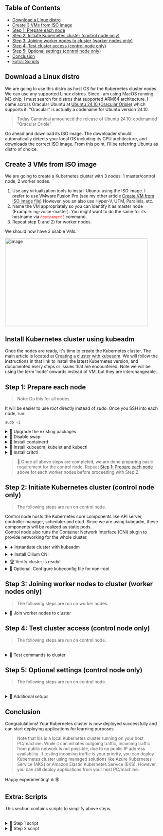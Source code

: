 ## Table of Contents

- [Download a Linux distro](#download-a-linux-distro)
- [Create 3 VMs from ISO image](#create-3-vms-from-iso-image)
- [Step 1: Prepare each node](#step-1-prepare-each-node)
- [Step 2: Initiate Kubernetes cluster (control node only)](#step-2-initiate-kubernetes-cluster-control-node-only)
- [Step 3: Joining worker nodes to cluster (worker nodes only)](#step-3-joining-worker-nodes-to-cluster-worker-nodes-only)
- [Step 4: Test cluster access (control node only)](#step-4-test-cluster-access-control-node-only)
- [Step 5: Optional settings (control node only)](#step-5-optional-settings-control-node-only)
- [Conclusion](#conclusion)
- [Extra: Scripts](#extra-scripts)

## Download a Linux distro 
We are going to use this distro as host OS for the Kubernetes cluster nodes. 
We can use any supported Linux distros. Since I am using MacOS running M3 chip, I must search for distros that supported ARM64 architecture. 
I came across Oracular Ubuntu at [Ubuntu 24.10 (Oracular Oriole)](https://cdimage.ubuntu.com/releases/oracular/release/) which supports it.
"Oracular" is actually a codename for Ubuntu version 24.10.

> Today Canonical announced the release of Ubuntu 24.10, codenamed “Oracular Oriole”

Go ahead and download its ISO image. The downloader should automatically detects your local OS including its CPU architecture, and downloads the correct ISO image. 
From this point, I'll be referring Ubuntu as distro of choice.

## Create 3 VMs from ISO image

We are going to create a Kubernetes cluster with 3 nodes: 1 master/control node, 2 worker nodes.

1. Use any virtualization tools to install Ubuntu using the ISO image.
   I prefer to use VMware Fusion Pro (see my other article [Create VM from ISO image file](https://github.com/faizyakob/my-linux-repo/blob/main/Create%20VM%20from%20ISO%20image%20file.md))
   However, you an also use Hyper-V, UTM, Parallels, etc.
2. Name the VM appropriately so you can identify it as master node (Example: ng-voice-master). You might want to do the same for its hostname via <code style="color : red">*hostnamectl*</code> command. 
3. Repeat step 1) and 2) for worker nodes.

We should now have 3 usable VMs.


<img width="468" height="288" alt="image" src="https://github.com/user-attachments/assets/f4923585-3198-4ea2-9cb8-f1d80034633e" />


## Install Kubernetes cluster using kubeadm
Once the nodes are ready, it's time to create the Kubernetes cluster. The main article is located at [Creating a cluster with kubeadm](https://kubernetes.io/docs/setup/production-environment/tools/kubeadm/create-cluster-kubeadm/). We will follow the instructions in that link to install the latest Kubernetes version, and documented every steps or issues that are encountered. 
Note we will be using the term 'node' onwards instead of VM, but they are interchangeable. 

## Step 1: Prepare each node

> Note: Do this for all nodes.

It will be easier to use *root* directly instead of *sudo*. Once you SSH into each node, run:

```
sudo -i
```

<details>
  <summary>🔧 Upgrade the existing packages</summary><br>

```
apt-get update && apt-get upgrade -y
```
</details>

<details>
  <summary>🚫 Disable swap</summary><br>

This step is **IMPORTANT**, otherwise the cluster instantiation will fail later. 
> The reason behind disabling swap is to avoid some Kubernetes contents being written to temporary filesystem (tmpfs).<br>

```
swapoff -a
sed -i '/\/swap\.img/ s/^/#/' /etc/fstab
```

Double check the last swap line is commented out successfully. If not, do so manually by editing the /etc/fstab file.
<img width="1700" height="288" alt="image" src="https://github.com/user-attachments/assets/037e5271-7b97-4a3d-89df-f6c32913636a" />
</details>

<details>
  <summary>🚀 Install containerd</summary><br>

Containerd is the default CRI for Kubernetes. As with all modern Linux distros, we need to configure it to use systemd as cgroup driver.<br>

1. Download containerd from Docker, and add it to local repository list: 

```
install -m 0755 -d /etc/apt/keyrings
curl -fsSL https://download.docker.com/linux/ubuntu/gpg -o /etc/apt/keyrings/docker.asc
chmod a+r /etc/apt/keyrings/docker.asc
echo \
  "deb [arch=$(dpkg --print-architecture) signed-by=/etc/apt/keyrings/docker.asc] https://download.docker.com/linux/ubuntu \
  $(. /etc/os-release && echo "$VERSION_CODENAME") stable" | \
  tee /etc/apt/sources.list.d/docker.list > /dev/null
```

2. Update packages and install containerd: 

```
apt-get update
apt-get install containerd.io -y
```

3. Configure containerd to use systemd as cgroup driver:

```
mkdir -p /etc/containerd
containerd config default | tee /etc/containerd/config.toml
sed -e 's/SystemdCgroup = false/SystemdCgroup = true/g' -i /etc/containerd/config.toml
systemctl restart containerd
systemctl enable containerd
```

4. Configure containerd to load _overlay_ and _br_netfilter_ modules:

```
cat <<EOF | tee /etc/modules-load.d/containerd.conf
overlay
br_netfilter
EOF
```

5. Enable kernel parameters to allow traffic forwarding:

```
cat << EOF | tee /etc/sysctl.d/kubernetes.conf
net.bridge.bridge-nf-call-ip6tables = 1
net.bridge.bridge-nf-call-iptables = 1
net.ipv4.ip_forward = 1
EOF
```

6. Load the configured modules to make them effective:

```
modprobe overlay
modprobe br_netfilter
sysctl --system
```

7. Verify containerd is running:
   > If everything is done correctly, containerd should be running at this point. If not, recheck previous steps that could have been missed.

```
systemctl status containerd
```
<img width="1858" height="494" alt="image" src="https://github.com/user-attachments/assets/bf05bd99-ef5a-4746-9eb6-5a89656822ac" /><br>
</details>

<details>
  <summary>🚀 Install kubeadm, kubelet and kubectl</summary><br>

All three components are necessary for Kubernetes custer to run. <br>

✅ kubeadm : Main tool for bootstrapping the cluster <br>
✅ kubelet : Critical component that runs on every node, tasked with running containers and pods. <br>
✅ kubectl : CLI to interact with Kubernetes cluster. It talks directly to API server. <br>

1. Add Kubernetes directory to the local repository list.
   > At the time of writing, latest Kubernetes version is v1.33.2, so we will use that.
   > Check [Release History](https://kubernetes.io/releases/) to verify the latest version.


```
curl -fsSL https://pkgs.k8s.io/core:/stable:/v1.33/deb/Release.key | gpg --dearmor -o /etc/apt/keyrings/kubernetes-apt-keyring.gpg
echo 'deb [signed-by=/etc/apt/keyrings/kubernetes-apt-keyring.gpg] https://pkgs.k8s.io/core:/stable:/v1.33/deb/ /' | tee /etc/apt/sources.list.d/kubernetes.list
```

2. Update the node, install the packages and lock the version of each component.
   > Locking the version is necessary to prevent automatic upgrades.
   > If not sure of the supported version, use <code style="color : red">*apt-cache madison*</code> command to verify.

```
apt-get update
apt-get install -y kubelet=1.33.2-1.1 kubeadm=1.33.2-1.1 kubectl=1.33.2-1.1
apt-mark hold kubelet kubeadm kubectl
```

3. Enable the kubelet.
   > Once kubelet is enabled, it will be looping in "activating" mode. This is expected, until we run <code style="color : red">*kubeadm --init*</code> command later. 

```
systemctl enable --now kubelet
```
<img width="3170" height="432" alt="image" src="https://github.com/user-attachments/assets/5cbba5fc-5b42-4962-8824-5ce4d03fdb3f" /><br>
</details>
   
<details>
  <summary>🚀 Install critctl</summary><br>

<br>
Like kubectl, crictl is the CRI tool that kubelet uses to talk to container runtimes (containerd).

> Check the latest crictl version on [CRICTL releases](https://github.com/kubernetes-sigs/cri-tools/releases).

```
export CRICTL_VERSION="v1.33.0"
export CRICTL_ARCH=$(dpkg --print-architecture)
wget https://github.com/kubernetes-sigs/cri-tools/releases/download/$CRICTL_VERSION/crictl-$CRICTL_VERSION-linux-$CRICTL_ARCH.tar.gz
wget https://github.com/kubernetes-sigs/cri-tools/releases/download/$CRICTL_VERSION/crictl-$CRICTL_VERSION-linux-$CRICTL_ARCH.tar.gz
rm -f crictl-$CRICTL_VERSION-linux-$CRICTL_ARCH.tar.gz
```

Verify critctl is installed.<br>
It should show the critctl version. Ignore the warning message ⚠️ . 

```
crictl version
```
<br>
<img width="3126" height="358" alt="image" src="https://github.com/user-attachments/assets/d71c5b76-6815-401c-9ff8-833519efd1c4" />
<br>

</details>

>📌  Once all above steps are completed, we are done preparing basic requirement for the control node. Repeat [Step 1: Prepare each node](#step-1-prepare-each-node) above for each worker nodes before proceeding with Step 2.


## Step 2: Initiate Kubernetes cluster (control node only)
> The following steps are run on control node.

Control node hosts the Kubernetes core components like API server, controller manager, scheduler and etcd. Since we are using kubeadm, these components will be realized as static pods.<br>
Control node also runs the Container Network Interface (CNI) plugin to provide networking for the whole cluster.<br>

<details>
  <summary>✈️ Instantiate cluster with kubeadm</summary><br>

We instantiate the cluster by using kubeadm. It will install the Kubernetes core components and generate necessary configuration files.

```
kubeadm init --kubernetes-version 1.33.2 --pod-network-cidr 192.168.0.0/16 --v=5
```
> Note: We also provide the _--pod-network-cidr_ option to let kubeadm knows the pod CIDR we want to use. 

It will take a couple of minutes for the control plane to initiate. Instantiation logs will be output to the screen during the process.
<br>
<br>
<img width="1680" height="524" alt="image" src="https://github.com/user-attachments/assets/327f9ece-e72d-4583-9104-707bea739cad" />

There are few additional suggestions in the finished output related to the config file, which is recommended to be run. 

```
export KUBECONFIG=/etc/kubernetes/admin.conf
```

</details>

<details>
  <summary>✈️ Install Cilium CNI</summary><br>

We still need a CNI plugin for cluster networking.<br>
We will be using [Cilium](https://cilium.io/) as I found it the most straighforward in terms of installation.<br>

1. Download CNI binary, verify the sum and move it to correct location. <br>

```
export CILIUM_VERSION=$(curl -s https://raw.githubusercontent.com/cilium/cilium-cli/main/stable.txt)
export CILIUM_ARCH=$(dpkg --print-architecture)
# Download the Cilium CLI binary and its sha256sum
curl -L --fail --remote-name-all https://github.com/cilium/cilium-cli/releases/download/$CILIUM_VERSION/cilium-linux-$CILIUM_ARCH.tar.gz{,.sha256sum}

# Verify sha256sum
sha256sum --check cilium-linux-$CILIUM_ARCH.tar.gz.sha256sum

# Move binary to correct location and remove tarball
tar xzvf cilium-linux-$CILIUM_ARCH.tar.gz -C /usr/local/bin 
rm cilium-linux-$CILIUM_ARCH.tar.gz{,.sha256sum}
```
<br>
2. Verify Cilium CNI is installed.

<br>

```
cilium version --client
```

<img width="1158" height="164" alt="image" src="https://github.com/user-attachments/assets/8212ed11-ae75-4066-99ef-962ad1159091" /><br>
<br>

3. Install Cilium network plugin, and wait for the CNI plugin to be installed.

<br>

```
cilium install
```

<br>
<img width="956" height="174" alt="image" src="https://github.com/user-attachments/assets/02c59a28-f6d6-4f5d-b4e2-64aecfce9c24" />
<br>

```
cilium status --wait
```

<br>

After few minutes, Cilium should successfully installed and running. Verify everything is OK✅ from the output. <br>

<img width="1734" height="798" alt="image" src="https://github.com/user-attachments/assets/ba94c8ed-9c9a-4464-83f3-cbc5c38fa092" />



</details>

<details>
  <summary>🏆 Verify cluster is ready!</summary><br>
<br>

Once CNI is installed, the Kubernetes cluster should be ready, albeit only consisting a control plane for now.<br>

```
kubetl get nodes
```
<br>

<img width="1178" height="148" alt="image" src="https://github.com/user-attachments/assets/d9cada56-336f-46a0-831d-dac127cfd92d" /><br>

<br>

We now should run <code style="color : red">*kubeadm token*</code> command to generate token for worker nodes to join our cluster.
<br>

```
kubeadm token create --print-join-command
```
<br>

Keep note of the output that is generated, as we will use it for next step.
<br>
<img width="3168" height="130" alt="image" src="https://github.com/user-attachments/assets/e6e2cf0f-bfde-4a59-bd60-431e8c59f0ea" />


<br>

Proceed with [Step 3: Joining worker nodes to cluster (worker nodes only)](#step-3-joining-worker-nodes-to-cluster-worker-nodes-only).

<br>


</details>

<details>
  <summary>🍤 Optional: Configure kubeconfig file for non-root</summary><br>
<br>

If you did not run the recommended config file configuration during the kubeadm instantiation previously, now would be the good time to run it. Switch to regular or non-root user and run the following:<br>

```
mkdir -p $HOME/.kube
sudo cp -i /etc/kubernetes/admin.conf $HOME/.kube/config
sudo chown $(id -u):$(id -g) $HOME/.kube/config
```

<br>

> The above configures kubeconfig file if you are planning to run the <code style="color : red">*kubectl*</code> commands using non-root user.
> Using non-root user is preferable compares to root user, which has maximum privileges. 

</details>

## Step 3: Joining worker nodes to cluster (worker nodes only)
> The following steps are run on worker nodes.

<details>
  <summary>🎯 Join worker nodes to cluster</summary><br>
<br>

1. SSH into each worker node as root.
2. Use the output of <code style="color : red">*kubeadm token*</code> command generated at the end of [Step 2: Initiate Kubernetes cluster (control node only)](#step-2-initiate-kubernetes-cluster-control-node-only), and run it on each worker node.
   <br>
   
   ```
   kubeadm join 172.16.121.176:6443 --token tdt1au.wcnly2j31r6rsg75 --discovery-token-ca-cert-hash sha256:<hashed value....>
   ```
   <br>
   The worker nodes successfully joined the cluster if you managed to get the output "_This node has joined the cluster_".   
   
   <br>
   <img width="1202" height="329" alt="image" src="https://github.com/user-attachments/assets/71959d9f-d1c8-4a2b-b200-11740937f265" />
   <br>
   <br>
   <img width="1204" height="327" alt="image" src="https://github.com/user-attachments/assets/dae10477-355f-4e00-8b11-e710d4573747" />
   <br>
<br>

3. Proceed to [Step 4: Test cluster access (control node only)](#step-4-test-cluster-access-control-node-only).
   
</details>

## Step 4: Test cluster access (control node only)
> The following steps are run on control node.

<br>
<details>
  <summary>🎯 Test commands to cluster </summary><br>
<br>

Back on control node, run <code style="color : red">*kubectl get nodes*</code> command as root.<br>
You should now see all 3 nodes in the cluster. <br>
> Note: If you also configured the config file for non-root user, you should be able to run the command as that user as well.
<br>
<img width="1294" height="566" alt="image" src="https://github.com/user-attachments/assets/4778b7a0-ea07-479a-9d7f-a6a2c53efc4d" />
<br>

👑 At this point you already have a working Kubernetes cluster! 🎆 🎆 🎆 <br>
> Note: Every administrative actions are performed on the control node. You can sort of leave the worker nodes running in the background and focus on control node only.
<br>

Additionally, follow [Step 5: Optional settings (control node only)](#step-5-optional-settings-control-node-only) to make life easier working with Kubernetes.
   
</details>

## Step 5: Optional settings (control node only)
> The following steps are run on control node.

<br>
<details>
  <summary>🌴 Additional setups </summary><br>
<br>

To make managing the cluster more easier, we setup additonal settings like below.
This assume you will be using non-root user for managing the cluster, but you can repeat the step for root user as well if you wish. 
<br>

1. Install <code style="color : red">*kubectl*</code> completion
   Kubectl completion allow us to use tab completion in the commands, for well-known Kubernetes objects or existing resources.
   <br>
   
   ```
   source <(kubectl completion bash)
   echo "source <(kubectl completion bash)" >> ~/.bashrc
   ```
   <br>

2. Set alias "k" for <code style="color : red">*kubectl*</code> command.
   Alias makes the typing shorter.
   ```
   cat <<EOF | tee -a ~/.bashrc
   alias k=kubectl
   complete -o default -F __start_kubectl k
   EOF
   ```
   Now you can just run <code style="color : red">*k get nodes*</code> instead of <code style="color : red">*kubectl get nodes*</code>.
   <br>
   
3. Reload or source the bash profile.
   ```
   source ~/.bashrc
   ```
   
4. Install <code style="color : red">*jq*</code> and <code style="color : red">*strace*</code> for easier formatting and debugging respectively.
   ```
   sudo apt-get install jq strace -y
   ```
   
6. Install Helm, the de-facto standard for deploying applications on Kubeernetes cluster.
   ```
   curl -fsSL -o get_helm.sh https://raw.githubusercontent.com/helm/helm/main/scripts/get-helm-3
   chmod 700 get_helm.sh
   ./get_helm.sh
   ```

7. Install <code style="color : red">*etcdctl*</code> to interact with ETCD database on your cluster.
   ```
   sudo apt install etcd-client -y
   ```

8. Configure your text editor to ease YAML formatting.
   I am using vim, so I will configure the following in my ~/.vimrc file.
   ```
   cat <<EOF | tee -a ~/.vimrc
   set tabstop=2
   set expandtab
   set shiftwidth=2
   EOF
   ```

   
</details>

## Conclusion

Congratulations! 
Your Kubernetes cluster is now deployed successfully and can start deploying applications for learning purposes. 

> Note that his is a local Kubernetes cluster running on your host PC/machine. While it can initiates outgoing traffic, incoming traffic from public network is not possible, due to no public IP address availability.
> If testing incoming traffic is your priority, you can deploy Kubernetes cluster using managed solutions like Azure Kubernetes Service (AKS) or Amazon Elastic Kubernetes Service (EKS).
> However, you can still deploy applications from your host PC/machine.

Happy experimenting! ❄️ ㊗️

## Extra: Scripts

This section contains scripts to simplify above steps. 

<br>
<details>
  <summary>📎 Step 1 script </summary><br>
<br>   
[Bash script](step-1-prepare-node.sh)
<br>
Upload this script to both master and worker nodes, change to root user, make it executable and run it.
<br>
</details>

<details>
  <summary>📎 Step 2 script </summary><br>
<br>   

<br>
Upload this script to **master node only**, change to root user, make it executable and run it.
<br>
</details>





